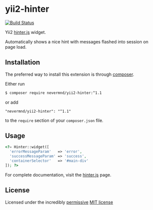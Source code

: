 # yii2-hinter

[![Build Status](https://travis-ci.org/skiptirengu/yii2-hinter.svg?branch=master)](https://travis-ci.org/skiptirengu/yii2-hinter)

Yii2 [hinter.js](https://github.com/nevermnd/hinter.js) widget.

Automatically shows a nice hint with messages flashed into session on page load.

## Installation

The preferred way to install this extension is through [composer](http://getcomposer.org/download/).

Either run

```bash
$ composer require nevermnd/yii2-hinter:^1.1
```

or add

```
"nevermnd/yii2-hinter": "^1.1"
```

to the `require` section of your `composer.json` file.

## Usage

```php
<?= Hinter::widget([
  'errorMessageParam'   => 'error',
  'successMessageParam' => 'success',
  'containerSelector'   => '#main-div'
]); ?>
```

For complete documentation, visit the [hinter.js](https://github.com/nevermnd/hinter.js) page.

## License

Licensed under the incredibly [permissive](http://en.wikipedia.org/wiki/Permissive_free_software_licence) [MIT license](http://creativecommons.org/licenses/MIT/)
